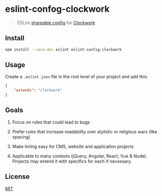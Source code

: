 # eslint-confog-clockwork

> ESLint [shareable config](http://eslint.org/docs/developer-guide/shareable-configs) for [Clockwork](https://clockwork.com)


## Install

```bash
npm install --save-dev eslint eslint-config-clockwork
```

## Usage

Create a `.eslint.json` file in the root level of your project and add this:
    
```json
{
    "extends": "clockwork"
}

```

## Goals

1. Focus on rules that could lead to bugs

2. Prefer rules that increase readability over stylistic or religious wars (like spacing)

3. Make linting easy for CMS, website and application projects

4. Applicable to many contexts (jQuery, Angular, React, Vue & Node). Projects may extend it with specifics for each if necessary.

## License

[MIT](http://vjpr.mit-license.org)